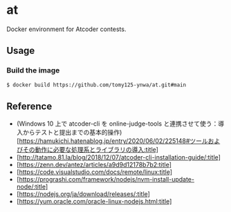 # at
Docker environment for Atcoder contests.

## Usage
### Build the image
```bash
$ docker build https://github.com/tomy125-ynwa/at.git#main
```

## Reference

* (Windows 10 上で atcoder-cli を online-judge-tools と連携させて使う：導入からテストと提出までの基本的操作)[https://hamukichi.hatenablog.jp/entry/2020/06/02/225148#ツールおよびその動作に必要な処理系とライブラリの導入:title]
* [http://tatamo.81.la/blog/2018/12/07/atcoder-cli-installation-guide/:title]
* [https://zenn.dev/antez/articles/a9d9d12178b7b2:title]
* [https://code.visualstudio.com/docs/remote/linux:title]
* [https://prograshi.com/framework/nodejs/nvm-install-update-node/:title]
* [https://nodejs.org/ja/download/releases/:title]
* [https://yum.oracle.com/oracle-linux-nodejs.html:title]
